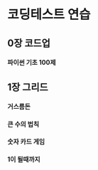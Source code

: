 # 코딩테스트 연습

## 0장 코드업

#### 파이썬 기초 100제

## 1장 그리드

#### 거스름돈

#### 큰 수의 법칙

#### 숫자 카드 게임

#### 1이 될때까지
